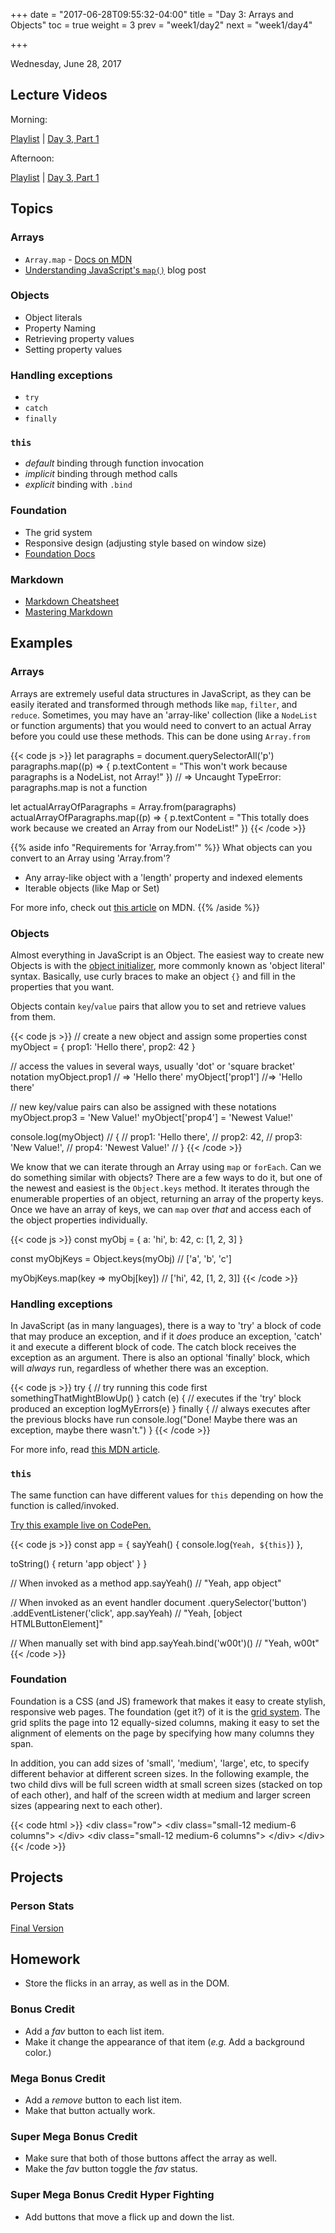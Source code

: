 +++
date = "2017-06-28T09:55:32-04:00"
title = "Day 3: Arrays and Objects"
toc = true
weight = 3
prev = "week1/day2"
next = "week1/day4"

+++

<date>Wednesday, June 28, 2017</date>

## Lecture Videos

Morning:

[Playlist](https://www.youtube.com/playlist?list=PLuT2TqJuwaY882Figl-Tr-VXWweaeS45B) | [Day 3, Part 1](https://www.youtube.com/watch?v=1tMQlcsg0jc&index=19&list=PLuT2TqJuwaY882Figl-Tr-VXWweaeS45B)

Afternoon:

[Playlist](https://www.youtube.com/playlist?list=PLuT2TqJuwaY_yOPNQJLn2Ya_hfes8g2fv) | [Day 3, Part 1](https://www.youtube.com/watch?v=JtEbzz4-n9Q&index=23&list=PLuT2TqJuwaY_yOPNQJLn2Ya_hfes8g2fv)
 
## Topics

### Arrays
* `Array.map` - [Docs on MDN](https://developer.mozilla.org/en-US/docs/Web/JavaScript/Reference/Global_Objects/Array/map?v=control)
* [Understanding JavaScript's `map()`](https://www.discovermeteor.com/blog/understanding-javascript-map/) blog post

### Objects
* Object literals
* Property Naming
* Retrieving property values
* Setting property values

### Handling exceptions

* `try`
* `catch`
* `finally`

### `this`

* _default_ binding through function invocation
* _implicit_ binding through method calls
* _explicit_ binding with `.bind`

### Foundation

* The grid system
* Responsive design (adjusting style based on window size)
* [Foundation Docs](http://foundation.zurb.com/sites/docs/)

### Markdown

* [Markdown Cheatsheet](http://assemble.io/docs/Cheatsheet-Markdown.html)
* [Mastering Markdown](https://guides.github.com/features/mastering-markdown/)

## Examples

### Arrays
Arrays are extremely useful data structures in JavaScript, as they can be easily iterated and transformed through methods like `map`, `filter`, and `reduce`.  Sometimes, you may have an 'array-like' collection (like a `NodeList` or function arguments) that you would need to convert to an actual Array before you could use these methods.  This can be done using `Array.from`

{{< code js >}}
let paragraphs = document.querySelectorAll('p')
paragraphs.map((p) => {
  p.textContent = "This won't work because paragraphs is a NodeList, not Array!"
})
// => Uncaught TypeError: paragraphs.map is not a function

let actualArrayOfParagraphs = Array.from(paragraphs)
actualArrayOfParagraphs.map((p) => {
  p.textContent = "This totally does work because we created an Array from our NodeList!"
})
{{< /code >}}

{{% aside info "Requirements for 'Array.from'" %}}
What objects can you convert to an Array using 'Array.from'?  

* Any array-like object with a 'length' property and indexed elements
* Iterable objects (like Map or Set)

For more info, check out [this article](https://developer.mozilla.org/en-US/docs/Web/JavaScript/Reference/Global_Objects/Array/from?v=control) on MDN.
{{% /aside %}}

### Objects
Almost everything in JavaScript is an Object.  The easiest way to create new Objects is with the [object initializer](https://developer.mozilla.org/en-US/docs/Web/JavaScript/Reference/Operators/Object_initializer), more commonly known as 'object literal' syntax.  Basically, use curly braces to make an object `{}` and fill in the properties that you want.

Objects contain `key`/`value` pairs that allow you to set and retrieve values from them.

{{< code js >}}
// create a new object and assign some properties
const myObject = {
  prop1: 'Hello there',
  prop2: 42
}

// access the values in several ways, usually 'dot' or 'square bracket' notation
myObject.prop1 // => 'Hello there'
myObject['prop1'] //=> 'Hello there'

// new key/value pairs can also be assigned with these notations
myObject.prop3 = 'New Value!'
myObject['prop4'] = 'Newest Value!'

console.log(myObject)
// { 
//   prop1: 'Hello there',
//   prop2: 42,
//   prop3: 'New Value!',
//   prop4: 'Newest Value!'
// }
{{< /code >}}

We know that we can iterate through an Array using `map` or `forEach`.  Can we do something similar with objects?  There are a few ways to do it, but one of the newest and easiest is the `Object.keys` method.  It iterates through the enumerable properties of an object, returning an array of the property keys. Once we have an array of keys, we can `map` over _that_ and access each of the object properties individually.

{{< code js >}}
const myObj = {
  a: 'hi',
  b: 42,
  c: [1, 2, 3]
}

const myObjKeys = Object.keys(myObj)    // ['a', 'b', 'c']

myObjKeys.map(key => myObj[key])        // ['hi', 42, [1, 2, 3]]
{{< /code >}}

### Handling exceptions
In JavaScript (as in many languages), there is a way to 'try' a block of code that may produce an exception, and if it _does_ produce an exception, 'catch' it and execute a different block of code.  The catch block receives the exception as an argument.  There is also an optional 'finally' block, which will _always_ run, regardless of whether there was an exception.

{{< code js >}}
try {
  // try running this code first
  somethingThatMightBlowUp()
} catch (e) {
  // executes if the 'try' block produced an exception
  logMyErrors(e)
} finally {
  // always executes after the previous blocks have run
  console.log("Done!  Maybe there was an exception, maybe there wasn't.")
}
{{< /code >}}

For more info, read [this MDN article](https://developer.mozilla.org/en-US/docs/Web/JavaScript/Reference/Statements/try...catch).

### `this`

The same function can have different values for `this` depending on how the function is called/invoked.

[Try this example live on CodePen.](https://codepen.io/dstrus/pen/XgmLyv)

{{< code js >}}
const app = {
  sayYeah() {
    console.log(`Yeah, ${this}`)
  },
  
  toString() {
    return 'app object'
  }
}

// When invoked as a method
app.sayYeah() // "Yeah, app object"

// When invoked as an event handler
document
  .querySelector('button')
  .addEventListener('click', app.sayYeah)
  // "Yeah, [object HTMLButtonElement]"

// When manually set with bind
app.sayYeah.bind('w00t')() // "Yeah, w00t"
{{< /code >}}

### Foundation
Foundation is a CSS (and JS) framework that makes it easy to create stylish, responsive web pages.  The foundation (get it?) of it is the [grid system](http://foundation.zurb.com/grid.html).  The grid splits the page into 12 equally-sized columns, making it easy to set the alignment of elements on the page by specifying how many columns they span.

In addition, you can add sizes of 'small', 'medium', 'large', etc, to specify different behavior at different screen sizes.  In the following example, the two child divs will be full screen width at small screen sizes (stacked on top of each other), and half of the screen width at medium and larger screen sizes (appearing next to each other).

{{< code html >}}
&lt;div class=&quot;row&quot;&gt;
  &lt;div class=&quot;small-12 medium-6 columns&quot;&gt;
  &lt;/div&gt;
  &lt;div class=&quot;small-12 medium-6 columns&quot;&gt;
  &lt;/div&gt;
&lt;/div&gt;
{{< /code >}}

## Projects

### Person Stats
[Final Version](https://github.com/xtbc17s3/person-stats/tree/930ba46d35c4cd6c90f0e0eb5b460350999e6db4)

## Homework

* Store the flicks in an array, as well as in the DOM.

### Bonus Credit

* Add a _fav_ button to each list item.
* Make it change the appearance of that item (_e.g._ Add a background color.)

### Mega Bonus Credit

* Add a _remove_ button to each list item.
* Make that button actually work.

### Super Mega Bonus Credit

* Make sure that both of those buttons affect the array as well.
* Make the _fav_ button toggle the _fav_ status.

### Super Mega Bonus Credit Hyper Fighting

* Add buttons that move a flick up and down the list.
